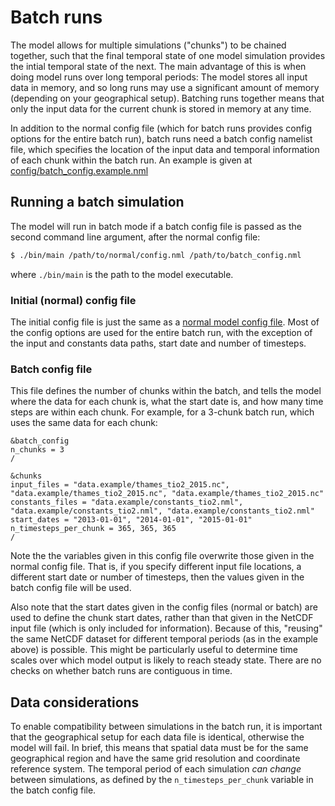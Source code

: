 # Batch runs

The model allows for multiple simulations ("chunks") to be chained together, such that the final temporal state of one model simulation provides the intial temporal state of the next. The main advantage of this is when doing model runs over long temporal periods: The model stores all input data in memory, and so long runs may use a significant amount of memory (depending on your geographical setup). Batching runs together means that only the input data for the current chunk is stored in memory at any time. 

In addition to the normal config file (which for batch runs provides config options for the entire batch run), batch runs need a batch config namelist file, which specifies the location of the input data and temporal information of each chunk within the batch run. An example is given at [config/batch_config.example.nml](../config/batch_config.example.nml)

## Running a batch simulation

The model will run in batch mode if a batch config file is passed as the second command line argument, after the normal config file:

```bash
$ ./bin/main /path/to/normal/config.nml /path/to/batch_config.nml
```

where `./bin/main` is the path to the model executable.

### Initial (normal) config file

The initial config file is just the same as a [normal model config file](../config/config.example.nml). Most of the config options are used for the entire batch run, with the exception of the input and constants data paths, start date and number of timesteps. 

### Batch config file

This file defines the number of chunks within the batch, and tells the model where the data for each chunk is, what the start date is, and how many time steps are within each chunk. For example, for a 3-chunk batch run, which uses the same data for each chunk:

```nml
&batch_config
n_chunks = 3
/

&chunks
input_files = "data.example/thames_tio2_2015.nc", "data.example/thames_tio2_2015.nc", "data.example/thames_tio2_2015.nc"
constants_files = "data.example/constants_tio2.nml", "data.example/constants_tio2.nml", "data.example/constants_tio2.nml"
start_dates = "2013-01-01", "2014-01-01", "2015-01-01" 
n_timesteps_per_chunk = 365, 365, 365
/
```

Note the the variables given in this config file overwrite those given in the normal config file. That is, if you specify different input file locations, a different start date or number of timesteps, then the values given in the batch config file will be used.

Also note that the start dates given in the config files (normal or batch) are used to define the chunk start dates, rather than that given in the NetCDF input file (which is only included for information). Because of this, "reusing" the same NetCDF dataset for different temporal periods (as in the example above) is possible. This might be particularly useful to determine time scales over which model output is likely to reach steady state. There are no checks on whether batch runs are contiguous in time.

## Data considerations

To enable compatibility between simulations in the batch run, it is important that the geographical setup for each data file is identical, otherwise the model will fail. In brief, this means that spatial data must be for the same geographical region and have the same grid resolution and coordinate reference system. The temporal period of each simulation *can change* between simulations, as defined by the `n_timesteps_per_chunk` variable in the batch config file.